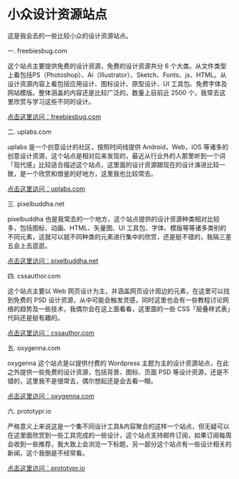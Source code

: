 # 小众设计资源站点

这是我会去的一些比较小众的设计资源站点。

一. freebiesbug.com

这个站点主要提供免费的设计资源，免费的设计资源共分 6 个大类。从文件类型上看包括PS（Photoshop）、Ai（Illustrator）、Sketch、Fonts、js、HTML。从设计资源内容上看包括应用设计、图标设计、原型设计、UI 工具包、免费字体及网站模版。整体涵盖的内容还是比较广泛的，数量上目前近 2500 个，我常去这里欣赏与学习这些不同的设计。

[点击这里访问：freebiesbug.com](https://freebiesbug.com/)

二. uplabs.com

uplabs 是一个创意设计的社区，按照时间线提供 Android，Web，iOS 等诸多的创意设计资源，这个站点是相对后来发现的，最近从行业外的人那里听到一个词「现代感」比较适合描述这个站点，这里面的设计资源跟现在的设计演进比较一致，是一个欣赏和借鉴的好地方，这里我也比较常去。

[点击这里访问：uplabs.com](https://www.uplabs.com/)

三. pixelbuddha.net

pixelbuddha 也是我常去的一个地方，这个站点提供的设计资源种类相对比较多，包括图标、动画、HTML、矢量图、UI 工具包、字体、模版等等诸多类别的不同元素，这就可以就不同种类的元素进行集中的欣赏，还是挺不错的，我隔三差五会上去逛逛。

[点击这里访问：pixelbuddha.net](https://pixelbuddha.net/)

四. cssauthor.com

这个站点主要以 Web 网页设计为主，并涵盖网页设计周边的元素，在这里可以找到免费的 PSD 设计资源，从中可能会触发灵感，同时这里也会有一些教程讨论网络的趋势及一些技术，我偶尔会在这上面看看，这里面的一些 CSS「层叠样式表」代码还是挺有趣的。

[点击这里访问：cssauthor.com](https://cssauthor.com/)

五. oxygenna.com

oxygenna 这个站点是以提供付费的 Wordpress 主题为主的设计资源站点，在此之外提供一些免费的设计资源，包括背景、图标、页面 PSD 等设计资源，还是不错的，这里我不是很常去，偶尔想起还是会去看一眼。

[点击这里访问：oxygenna.com](https://www.oxygenna.com/)

六. prototypr.io

严格意义上来说这是一个集不同设计工具&内容聚合的这样一个站点，但无疑可以在这里面欣赏到一些工具完成的一些设计，这个站点支持邮件订阅，如果订阅每周会收到一些推荐，我大致上会浏览一下标题，另一部分这个站点有一些设计相关的新闻，这个我倒是不经常看。

[点击这里访问：prototypr.io](https://www.prototypr.io/home/)


